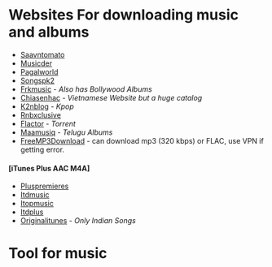 # Websites For downloading music and albums

-   [Saavntomato](https://saavn.tomato.to/)
-   [Musicder](https://musicder.net/)
-   [Pagalworld](https://www.pagalworld.mobi/)
-   [Songspk2](https://www.songspk2.info)
-   [Frkmusic](https://www.frkmusic.site/) - _Also has Bollywood Albums_
-   [Chiasenhac](https://chiasenhac.vn/) - _Vietnamese Website but a huge catalog_
-   [K2nblog](https://k2nblog.com/) - _Kpop_
-   [Rnbxclusive](https://rnbxclusive.xyz)
-   [Flactor](https://flactor.ru/) - _Torrent_
-   [Maamusiq](https://maamusiq.com/) - _Telugu Albums_
-   [FreeMP3Download](https://free-mp3-download.net/) - can download mp3 (320 kbps) or FLAC, use VPN if getting error.

#### [iTunes Plus AAC M4A]

-   [Pluspremieres](https://www.pluspremieres.li/)
-   [Itdmusic](http://itdmusic.in/)
-   [Itopmusic](https://itopmusic.org)
-   [Itdplus](https://itdplus.ru)
-   [Originalitunes](https://originalitunes.blogspot.com/) - _Only Indian Songs_

# Tool for music